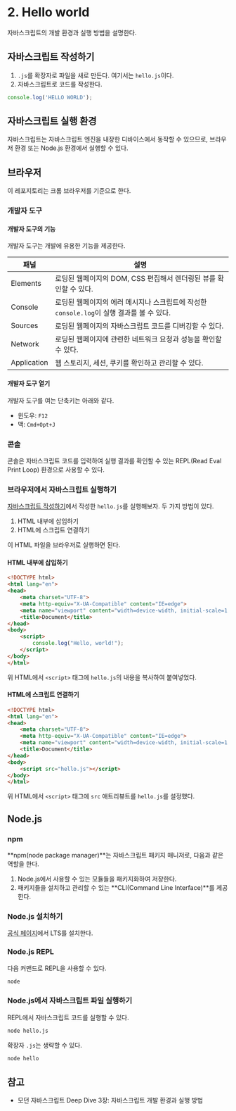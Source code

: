 # 2. Hello world

자바스크립트의 개발 환경과 실행 방법을 설명한다.



## 자바스크립트 작성하기

1. `.js`를 확장자로 파일을 새로 만든다. 여기서는 `hello.js`이다.
2. 자바스크립트로 코드를 작성한다.

```javascript
console.log('HELLO WORLD');
```



## 자바스크립트 실행 환경

자바스크립트는 자바스크립트 엔진을 내장한 디바이스에서 동작할 수 있으므로, 브라우저 환경 또는 Node.js 환경에서 실행할 수 있다.



## 브라우저

이 레포지토리는 크롬 브라우저를 기준으로 한다.



### 개발자 도구

#### 개발자 도구의 기능

개발자 도구는 개발에 유용한 기능을 제공한다.

| 패널        | 설명                                                         |
| ----------- | ------------------------------------------------------------ |
| Elements    | 로딩된 웹페이지의 DOM, CSS 편집해서 렌더링된 뷰를 확인할 수 있다. |
| Console     | 로딩된 웹페이지의 에러 메시지나 스크립트에 작성한 `console.log`이 실행 결과를 볼 수 있다. |
| Sources     | 로딩된 웹페이지의 자바스크립트 코드를 디버깅할 수 있다.      |
| Network     | 로딩된 웹페이지에 관련한 네트워크 요청과 성능을 확인할 수 있다. |
| Application | 웹 스토리지, 세션, 쿠키를 확인하고 관리할 수 있다.           |



#### 개발자 도구 열기

개발자 도구를 여는 단축키는 아래와 같다.

- 윈도우: `F12`
- 맥: `Cmd+Opt+J`



### 콘솔

콘솔은 자바스크립트 코드를 입력하여 실행 결과를 확인할 수 있는 REPL(Read Eval Print Loop) 환경으로 사용할 수 있다.



### 브라우저에서 자바스크립트 실행하기

[자바스크립트 작성하기](#자바스크립트-작성하기)에서 작성한 `hello.js`를 실행해보자. 두 가지 방법이 있다.

1. HTML 내부에 삽입하기
2. HTML에 스크립트 연결하기

이 HTML 파일을 브라우저로 실행하면 된다.



#### HTML 내부에 삽입하기

```html
<!DOCTYPE html>
<html lang="en">
<head>
	<meta charset="UTF-8">
	<meta http-equiv="X-UA-Compatible" content="IE=edge">
	<meta name="viewport" content="width=device-width, initial-scale=1.0">
	<title>Document</title>
</head>
<body>
	<script>
		console.log("Hello, world!");
	</script>
</body>
</html>
```

위 HTML에서 `<script>` 태그에 `hello.js`의 내용을 복사하여 붙여넣었다.



#### HTML에 스크립트 연결하기

```html
<!DOCTYPE html>
<html lang="en">
<head>
	<meta charset="UTF-8">
	<meta http-equiv="X-UA-Compatible" content="IE=edge">
	<meta name="viewport" content="width=device-width, initial-scale=1.0">
	<title>Document</title>
</head>
<body>
	<script src="hello.js"></script>
</body>
</html>

```

위 HTML에서 `<script>` 태그에 `src` 애트리뷰트를 `hello.js`를 설정했다.



## Node.js

### npm

**npm(node package manager)**는 자바스크립트 패키지 매니저로, 다음과 같은 역할을 한다.

1.  Node.js에서 사용할 수 있는 모듈들을 패키지화하여 저장한다.
2. 패키지들을 설치하고 관리할 수 있는 **CLI(Command Line Interface)**를 제공한다.



### Node.js 설치하기

[공식 페이지](https://nodejs.org/ko/)에서 LTS를 설치한다.



### Node.js REPL

다음 커맨드로 REPL을 사용할 수 있다.

```bash
node
```



### Node.js에서 자바스크립트 파일 실행하기

REPL에서 자바스크립트 코드를 실행할 수 있다.

```bash
node hello.js
```

확장자 `.js`는 생략할 수 있다.

```bash
node hello
```



## 참고

- 모던 자바스크립트 Deep Dive 3장: 자바스크립트 개발 환경과 실행 방법
